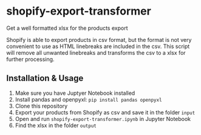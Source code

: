 # shopify-export-transformer
Get a well formatted xlsx for the products export

Shopify is able to export products in csv format, but the format is not very convenient to use as HTML linebreaks are included in the csv. This script will remove all unwanted linebreaks and transforms the csv to a xlsx for further processing.


## Installation & Usage

1. Make sure you have Juptyer Notebook installed
2. Install pandas and openpyxl: `pip install pandas openpyxl`
3. Clone this repository
4. Export your products from Shopify as csv and save it in the folder `input`
5. Open and run `shopify-export-transformer.ipynb` in Jupyter Notebook 
6. Find the xlsx in the folder `output`